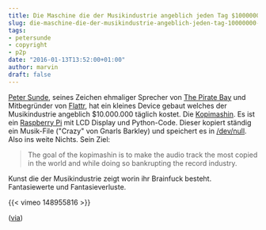 ```yaml
---
title: Die Maschine die der Musikindustrie angeblich jeden Tag $10000000 kostet
slug: die-maschine-die-der-musikindustrie-angeblich-jeden-tag-10000000-kostet
tags:
- petersunde
- copyright
- p2p
date: "2016-01-13T13:52:00+01:00"
author: marvin
draft: false
---
```

[Peter Sunde](https://de.wikipedia.org/wiki/Peter_Sunde), seines Zeichen ehmaliger Sprecher von [The Pirate Bay](https://de.wikipedia.org/wiki/The_Pirate_Bay) und Mitbegründer von [Flattr](https://de.wikipedia.org/wiki/Flattr), hat ein kleines Device gebaut welches der Musikindustrie angeblich $10.000.000 täglich kostet. Die [Kopimashin](http://konsthack.se/portfolio/kh000-kopimashin/). Es ist ein [Raspberry Pi](https://de.wikipedia.org/wiki/Raspberry_Pi) mit LCD Display und Python-Code. Dieser kopiert ständig ein Musik-File ("Crazy" von Gnarls Barkley) und speichert es in [/dev/null](https://de.wikipedia.org/wiki//dev/null). Also ins weite Nichts. Sein Ziel:

> The goal of the kopimashin is to make the audio track the most copied in the world and while doing so bankrupting the record industry.

Kunst die der Musikindustrie zeigt worin ihr Brainfuck besteht. Fantasiewerte und Fantasieverluste.

{{< vimeo 148955816 >}}

([via](http://thenextweb.com/insider/2015/12/23/pirate-bay-co-founder-builds-device-that-costs-the-music-industry-10000000-a-day/))